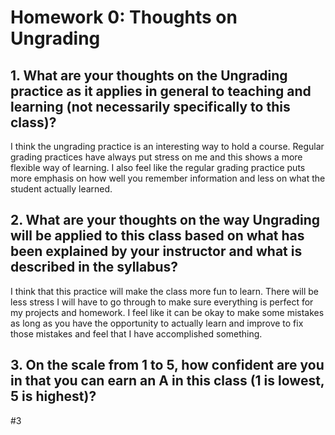 # Homework 0: Thoughts on Ungrading

## 1. What are your thoughts on the Ungrading practice as it applies in general to teaching and learning (not necessarily specifically to this class)?

I think the ungrading practice is an interesting way to hold a course. Regular grading practices have always put stress on me and this shows a more flexible
way of learning. I also feel like the regular grading practice puts more emphasis on how well you remember information and less on what the student actually
learned.

## 2. What are your thoughts on the way Ungrading will be applied to this class based on what has been explained by your instructor and what is described in the syllabus?

I think that this practice will make the class more fun to learn. There will be less stress I will have to go through to make sure everything is perfect for my
projects and homework. I feel like it can be okay to make some mistakes as long as you have the opportunity to actually learn and improve to fix those mistakes
and feel that I have accomplished something.

## 3. On the scale from 1 to 5, how confident are you in that you can earn an A in this class (1 is lowest, 5 is highest)?

\#3
